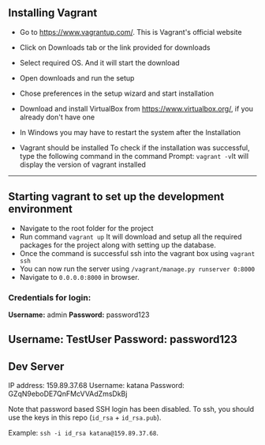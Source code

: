 
## Installing Vagrant

* Go to https://www.vagrantup.com/. This is Vagrant's official website

* Click on Downloads tab or the link provided for downloads

* Select required OS. And it will start the download

* Open downloads and run the setup

* Chose preferences in the setup wizard and start installation

* Download and install VirtualBox from https://www.virtualbox.org/, if you already don't have one

* In Windows you may have to restart the system after the Installation

* Vagrant should be installed
To check if the installation was successful, type the following command in the command Prompt: `vagrant -v`It will display the version of vagrant installed
---



##  Starting vagrant to set up the development environment

* Navigate to the root folder for the project
* Run command `vagrant up`
It will download and setup all the required packages for the project along with setting up the database.
* Once the command is successful ssh into the vagrant box using `vagrant ssh`
* You can now run the server using `/vagrant/manage.py runserver 0:8000`
* Navigate to `0.0.0.0:8000` in browser.

### Credentials for login:

**Username:** admin
**Password:** password123

**Username:** TestUser
**Password:** password123
---

## Dev Server

IP address: 159.89.37.68
Username: katana
Password: GZqN9eboDE7QnFMcVVAdZmsDkBj

Note that password based SSH login has been disabled. To ssh, you should use the keys in this repo (`id_rsa` + `id_rsa.pub`).

Example:  `ssh -i id_rsa katana@159.89.37.68`.
